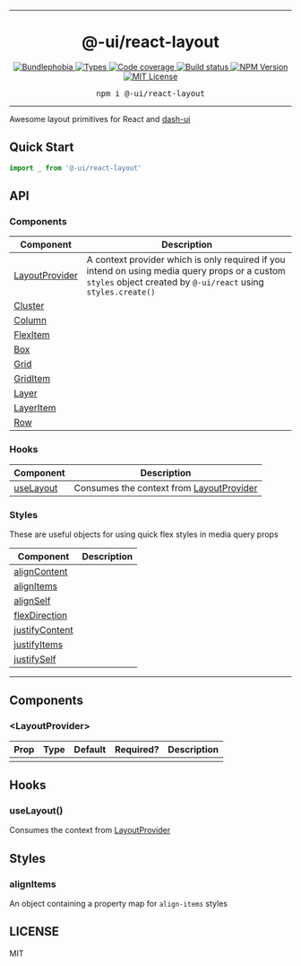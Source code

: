 <hr>
<div align="center">
  <h1 align="center">
    @-ui/react-layout
  </h1>
</div>

<p align="center">
  <a href="https://bundlephobia.com/result?p=@-ui/react-layout">
    <img alt="Bundlephobia" src="https://img.shields.io/bundlephobia/minzip/@-ui/react-layout?style=for-the-badge&labelColor=24292e">
  </a>
  <a aria-label="Types" href="https://www.npmjs.com/package/@-ui/react-layout">
    <img alt="Types" src="https://img.shields.io/npm/types/@-ui/react-layout?style=for-the-badge&labelColor=24292e">
  </a>
  <a aria-label="Code coverage report" href="https://codecov.io/gh/dash-ui/react-layout">
    <img alt="Code coverage" src="https://img.shields.io/codecov/c/gh/dash-ui/react-layout?style=for-the-badge&labelColor=24292e">
  </a>
  <a aria-label="Build status" href="https://travis-ci.com/dash-ui/react-layout">
    <img alt="Build status" src="https://img.shields.io/travis/com/dash-ui/react-layout?style=for-the-badge&labelColor=24292e">
  </a>
  <a aria-label="NPM version" href="https://www.npmjs.com/package/@-ui/react-layout">
    <img alt="NPM Version" src="https://img.shields.io/npm/v/@-ui/react-layout?style=for-the-badge&labelColor=24292e">
  </a>
  <a aria-label="License" href="https://jaredlunde.mit-license.org/">
    <img alt="MIT License" src="https://img.shields.io/npm/l/@-ui/react-layout?style=for-the-badge&labelColor=24292e">
  </a>
</p>

<pre align="center">npm i @-ui/react-layout</pre>
<hr>

Awesome layout primitives for React and [dash-ui](https://github.com/dash-ui)

## Quick Start

```jsx harmony
import _ from '@-ui/react-layout'
```

## API

### Components

| Component                         | Description                                                                                                                                                    |
| --------------------------------- | -------------------------------------------------------------------------------------------------------------------------------------------------------------- |
| [LayoutProvider](#layoutprovider) | A context provider which is only required if you intend on using media query props or a custom `styles` object created by `@-ui/react` using `styles.create()` |
| [Cluster](#cluster)               |                                                                                                                                                                |
| [Column](#column)                 |                                                                                                                                                                |
| [FlexItem](#flexitem)             |                                                                                                                                                                |
| [Box](#frame)                     |                                                                                                                                                                |
| [Grid](#grid)                     |                                                                                                                                                                |
| [GridItem](#griditem)             |                                                                                                                                                                |
| [Layer](#layer)                   |                                                                                                                                                                |
| [LayerItem](#layeritem)           |                                                                                                                                                                |
| [Row](#row)                       |                                                                                                                                                                |

### Hooks

| Component               | Description                                                 |
| ----------------------- | ----------------------------------------------------------- |
| [useLayout](#uselayout) | Consumes the context from [LayoutProvider](#layoutprovider) |

### Styles

These are useful objects for using quick flex styles in media query props

| Component                         | Description |
| --------------------------------- | ----------- |
| [alignContent](#aligncontent)     |             |
| [alignItems](#alignitems)         |             |
| [alignSelf](#alignself)           |             |
| [flexDirection](#flexdirection)   |             |
| [justifyContent](#justifycontent) |             |
| [justifyItems](#justifyitems)     |             |
| [justifySelf](#justifyself)       |             |

---

## Components

### &lt;LayoutProvider&gt;

| Prop | Type | Default | Required? | Description |
| ---- | ---- | ------- | --------- | ----------- |
|      |      |         |           |             |

## Hooks

### useLayout()

Consumes the context from [LayoutProvider](#layoutprovider)

## Styles

### alignItems

An object containing a property map for `align-items` styles

## LICENSE

MIT
